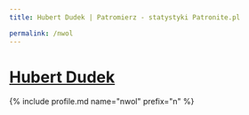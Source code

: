 ```yaml
---
title: Hubert Dudek | Patromierz - statystyki Patronite.pl

permalink: /nwol
---
```


# [Hubert Dudek](https://patronite.pl/nwol)

{% include profile.md name="nwol" prefix="n" %}
